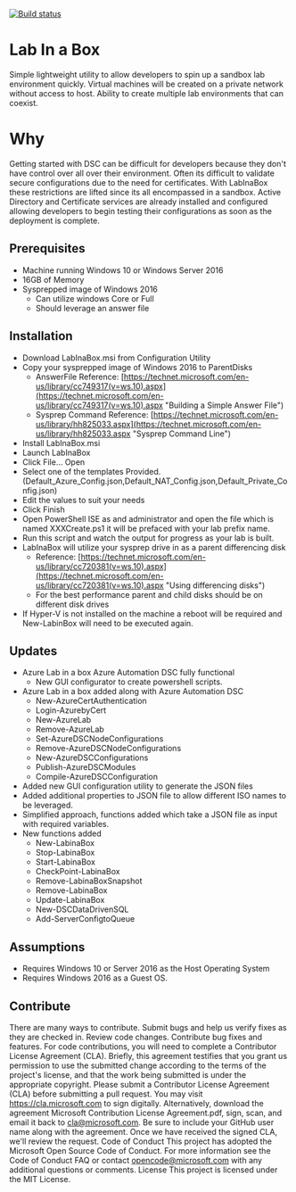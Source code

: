 [![Build status](https://ci.appveyor.com/api/projects/status/6a59vfritv4kbc7d/branch/master?svg=true)](https://ci.appveyor.com/project/Microsoft/DSC-data-driven-deployment/branch/master)

# Lab In a Box
Simple lightweight utility to allow developers to spin up a sandbox lab environment quickly.    Virtual machines will be created on a private network without access to host. Ability to create multiple lab environments that can coexist.
 
# Why
Getting started with DSC can be difficult for developers because they don't have control over all over their environment.  Often its difficult to validate secure configurations due to the need for certificates.  With LabInaBox these restrictions are lifted since its all encompassed in a sandbox.  Active Directory and Certificate services are already installed and configured allowing developers to begin testing their configurations as soon as the deployment is complete.

## Prerequisites
* Machine running Windows 10 or Windows Server 2016
* 16GB of Memory
* Sysprepped image of Windows 2016
	* Can utilize windows Core or Full
	* Should leverage an answer file  

## Installation
* Download LabInaBox.msi from Configuration Utility
* Copy your sysprepped image of Windows 2016 to ParentDisks
	* AnswerFile Reference: [https://technet.microsoft.com/en-us/library/cc749317(v=ws.10).aspx](https://technet.microsoft.com/en-us/library/cc749317(v=ws.10).aspx "Building a Simple Answer File")
	* Sysprep Command Reference: [https://technet.microsoft.com/en-us/library/hh825033.aspx](https://technet.microsoft.com/en-us/library/hh825033.aspx "Sysprep Command Line")
* Install LabInaBox.msi 
* Launch LabInaBox
* Click File... Open
* Select one of the templates Provided. (Default_Azure_Config.json,Default_NAT_Config.json,Default_Private_Config.json)
* Edit the values to suit your needs 
* Click Finish
* Open PowerShell ISE as and administrator and open the file which is named XXXCreate.ps1 it will be prefaced with your lab prefix name.
* Run this script and watch the output for progress as your lab is built.
* LabInaBox will utilize your sysprep drive in as a parent differencing disk
	* Reference: [https://technet.microsoft.com/en-us/library/cc720381(v=ws.10).aspx](https://technet.microsoft.com/en-us/library/cc720381(v=ws.10).aspx "Using differencing disks")
	* For the best performance parent and child disks should be on different disk drives
* If Hyper-V is not installed on the machine a reboot will be required and New-LabinBox will need to be executed again.
 
## Updates
* Azure Lab in a box Azure Automation DSC fully functional
	* New GUI configurator to create powershell scripts.
* Azure Lab in a box added along with Azure Automation DSC
	* New-AzureCertAuthentication
	* Login-AzurebyCert
	* New-AzureLab
	* Remove-AzureLab
	* Set-AzureDSCNodeConfigurations
	* Remove-AzureDSCNodeConfigurations
	* New-AzureDSCConfigurations
	* Publish-AzureDSCModules
	* Compile-AzureDSCConfiguration
* Added new GUI configuration utility to generate the JSON files
* Added additional properties to JSON file to allow different ISO names to be leveraged. 
* Simplified approach, functions added which take a JSON file as input with required variables.  
* New functions added
	* New-LabinaBox
	* Stop-LabinaBox
	* Start-LabinaBox
	* CheckPoint-LabinaBox
	* Remove-LabinaBoxSnapshot
	* Remove-LabinaBox
	* Update-LabinaBox
	* New-DSCDataDrivenSQL
	* Add-ServerConfigtoQueue


## Assumptions
* Requires Windows 10 or Server 2016 as the Host Operating System
* Requires Windows 2016 as a Guest OS.

## Contribute
There are many ways to contribute.
Submit bugs and help us verify fixes as they are checked in.
Review code changes.
Contribute bug fixes and features.
For code contributions, you will need to complete a Contributor License Agreement (CLA). Briefly, this agreement testifies that you grant us permission to use the submitted change according to the terms of the project's license, and that the work being submitted is under the appropriate copyright.
Please submit a Contributor License Agreement (CLA) before submitting a pull request. You may visit https://cla.microsoft.com to sign digitally. Alternatively, download the agreement Microsoft Contribution License Agreement.pdf, sign, scan, and email it back to cla@microsoft.com. Be sure to include your GitHub user name along with the agreement. Once we have received the signed CLA, we'll review the request.
Code of Conduct
This project has adopted the Microsoft Open Source Code of Conduct. For more information see the Code of Conduct FAQ or contact opencode@microsoft.com with any additional questions or comments.
License
This project is licensed under the MIT License.